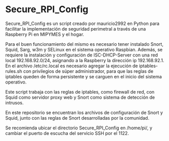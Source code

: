 # Secure_RPI_Config

Secure_RPI_Config es un script creado por mauricio2992 en Python para facilitar la implementación de seguridad perimetral a través de una Raspberry Pi en MIPYMES y el hogar.

Para el buen funcionamiento del mismo es necesario tener instalado Snort, Squid, Sarg, w3m y SELinux en el sistema operativo Raspbian. Además, se requiere la instalación y configuración de ISC-DHCP-Server con una red local 192.168.92.0/24, asignando a la Raspberry la dirección ip 192.168.92.1. En el archivo /etc/rc.local es necesario agregar la ejecución de iptables-rules.sh con privilegios de súper administrador, para que las reglas de iptables queden de forma persistente y se carguen en el inicio del sistema operativo. 

Este script trabaja con las reglas de iptables, como firewall de red, con Squid como servidor proxy web y Snort como sistema de detección de intrusos.

En este repositorio se encuentran los archivos de configuración de Snort y Squid, junto con las reglas de Snort desarrolladas por la comunidad.

Se recomienda ubicar el directorio Secure_RPI_Config en /home/pi/, y cambiar el puerto de escucha del servicio SSH por el 1122.
